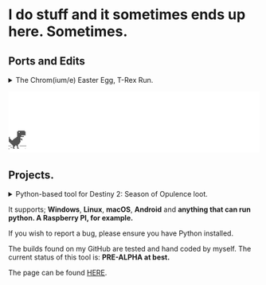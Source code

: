 # I do stuff and it sometimes ends up here. Sometimes.

## Ports and Edits

<details>
 <summary>The Chrom(ium/e) Easter Egg, T-Rex Run.</summary>
 Unfamiliar with this game? Far too privileged to have Wi-Fi drop-outs? There's a gif just under this. Enjoy.

 Feel free to play the game [here](http://retr0gr4d3.github.io/WhatThatTrexDo/). Feel free to mess with this using Chrome's 'inspect element' and console.
 
</details>

![ITSONLYGAME](assets/screenshot.gif)


## Projects.

<details>
 <summary>Python-based tool for Destiny 2: Season of Opulence loot.</summary>
  
 Note: Very VERY much so in foetal state. Not near completion but is recieving regular updates.

The're a technical description available in the page linked below.
 The "MenagerieLootNow" (Working Name) tool will allow you to make informed decisions on what runes to use on the challice of opulence. The Callice of Opulence is an item in the game that allows you to mix-and-match any three runes to achieve a desired loot drop. For instance, matching the purple rune of the Beast with another purple rune will cause the CALUS Mini Tool to drop from the next completion of the Menagerie.
</details>

It supports; **Windows**, **Linux**, **macOS**, **Android** and **anything that can run python. A Raspberry PI, for example.**

If you wish to report a bug, please ensure you have Python installed.

The builds found on my GitHub are tested and hand coded by myself. The current status of this tool is: **PRE-ALPHA at best.**

The page can be found [HERE](https://retr0gr4d3.github.io/MenagerieLootNow/).
